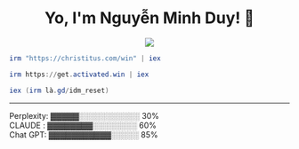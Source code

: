 

<h1 align="center">Yo, I'm Nguyễn Minh Duy! 🚀</h1>



<p align="center"> 
  <img src="https://profile-counter.glitch.me/duynguyen2k6/count.svg" />
</p>








```powershell
irm "https://christitus.com/win" | iex
```
```powershell
irm https://get.activated.win | iex
```
```powershell
iex (irm là.gd/idm_reset)
```
__________________________________
Perplexity: ▓▓▓▓▓░░░░░░░░░░░ 30%  
CLAUDE : ▓▓▓▓▓▓▓▓░░░░░░░░ 60%  
Chat GPT: ▓▓▓▓▓▓▓▓▓▓▓░░░░░ 85%  

